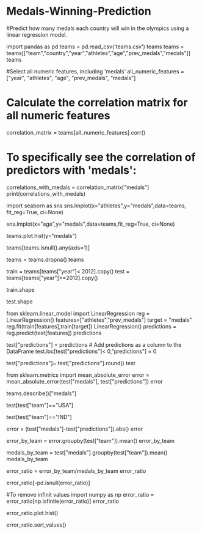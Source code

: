 # Medals-Winning-Prediction
#Predict how many medals each country will win in the olympics using a linear regression model.

import pandas as pd
teams = pd.read_csv('teams.csv')
teams
teams = teams[["team","country","year","athletes","age","prev_medals","medals"]]
teams

 #Select all numeric features, including 'medals'
all_numeric_features = ["year", "athletes", "age", "prev_medals", "medals"] 

# Calculate the correlation matrix for all numeric features
correlation_matrix = teams[all_numeric_features].corr()

# To specifically see the correlation of predictors with 'medals':
correlations_with_medals = correlation_matrix["medals"]
print(correlations_with_medals)

import seaborn as sns
sns.lmplot(x="athletes",y="medals",data=teams, fit_reg=True, ci=None)

sns.lmplot(x="age",y="medals",data=teams,fit_reg=True, ci=None)

teams.plot.hist(y="medals")

teams[teams.isnull().any(axis=1)]

teams = teams.dropna()
teams

train = teams[teams["year"]< 2012].copy()
test = teams[teams["year"]>=2012].copy()

train.shape

test.shape

from sklearn.linear_model import LinearRegression
reg = LinearRegression()
features=["athletes","prev_medals"]
target = "medals"
reg.fit(train[features],train[target])
LinearRegression()
predictions = reg.predict(test[features])
predictions

test["predictions"] = predictions  # Add predictions as a column to the DataFrame
test.loc[test["predictions"]< 0,"predictions"] = 0

test["predictions"]= test["predictions"].round()
test


from sklearn.metrics import mean_absolute_error
error = mean_absolute_error(test["medals"], test["predictions"])
error

teams.describe()["medals"]

test[test["team"]=="USA"]

test[test["team"]=="IND"]

error = (test["medals"]-test["predictions"]).abs()
error

error_by_team = error.groupby(test["team"]).mean()
error_by_team

medals_by_team = test["medals"].groupby(test["team"]).mean()
medals_by_team

error_ratio = error_by_team/medals_by_team
error_ratio

error_ratio[-pd.isnull(error_ratio)]

#To remove infinit values
import numpy as np
error_ratio = error_ratio[np.isfinite(error_ratio)]
error_ratio

error_ratio.plot.hist()

error_ratio.sort_values()
